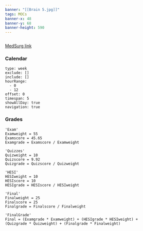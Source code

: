 ```yaml
---
banner: "[[Brain 5.jpg]]"
tags: MOCs
banner-x: 48
banner-y: 68
banner-height: 590
---
```


```folder-index-content
```
[MedSurg link](https://templejc.desire2learn.com/d2l/home/160949)

### Calendar
```gEvent
type: week
exclude: []
include: []
hourRange:
  - 0
  - 12
offset: 0
timespan: 5
showAllDay: true
navigation: true

```

### Grades

```math-highlight
'Exam'
Examweight = 55
Examscore = 45.65
Examgrade = Examscore / Examweight

'Quizzes'
Quizweight = 10
Quizscore = 9.92
Quizgrade = Quizscore / Quizweight

'HESI'
HESIweight = 10
HESIscore = 10
HESIgrade = HESIscore / HESIweight

'Final'
Finalweight = 25
Finalscore = 25
Finalgrade = Finalscore / Finalweight

'FinalGrade'
Final = (Examgrade * Examweight) + (HESIgrade * HESIweight) + (Quizgrade * Quizweight) + (Finalgrade * Finalweight)
```
```folder-index-content
```
